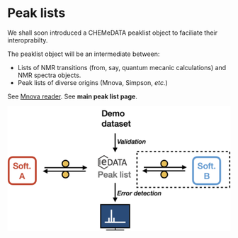 
# Peak lists

We shall soon introduced a CHEMeDATA peaklist object to faciliate their interoprabilty.

The peaklist object will be an intermediate between:

- Lists of NMR transitions (from, say, quantum mecanic calculations) and NMR spectra objects.
- Peak lists of diverse origins (Mnova, Simpson, *etc.*)

See [Mnova reader](https://github.com/CHEMeDATA/MnovaJson-reader).
See **main peak list page**.

![alt text](./images/peakList.png)
